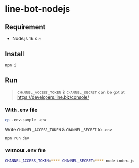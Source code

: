 # line-bot-nodejs

## Requirement

- Node.js 16.x ~

## Install

```bash
npm i
```

## Run

> `CHANNEL_ACCESS_TOKEN` & `CHANNEL_SECRET` can be got at https://developers.line.biz/console/

### With .env file

```bash
cp .env.sample .env
```

Write `CHANNEL_ACCESS_TOKEN` & `CHANNEL_SECRET` to `.env`

```bash
npm run dev
```

### Without .env file

```bash
CHANNEL_ACCESS_TOKEN=**** CHANNEL_SECRET=**** node index.js
```
